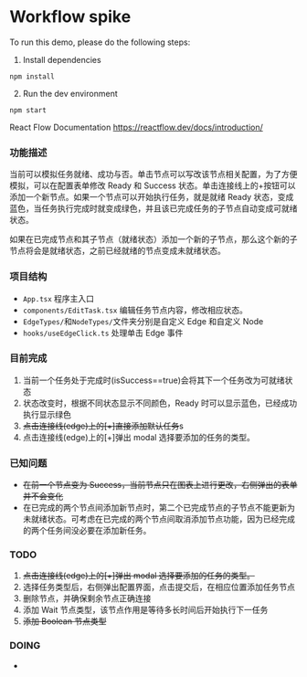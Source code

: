 # Workflow spike

To run this demo, please do the following steps:

1. Install dependencies

```
npm install
```

2. Run the dev environment

```
npm start
```

React Flow Documentation
https://reactflow.dev/docs/introduction/

### 功能描述

当前可以模拟任务就绪、成功与否。单击节点可以写改该节点相关配置，为了方便模拟，可以在配置表单修改 Ready 和 Success 状态。单击连接线上的+按钮可以添加一个新节点。如果一个节点可以开始执行任务，就是就绪 Ready 状态，变成蓝色，当任务执行完成时就变成绿色，并且该已完成任务的子节点自动变成可就绪状态。

如果在已完成节点和其子节点（就绪状态）添加一个新的子节点，那么这个新的子节点将会是就绪状态，之前已经就绪的节点变成未就绪状态。

### 项目结构

- `App.tsx` 程序主入口
- `components/EditTask.tsx` 编辑任务节点内容，修改相应状态。
- `EdgeTypes/`和`NodeTypes/`文件夹分别是自定义 Edge 和自定义 Node
- `hooks/useEdgeClick.ts` 处理单击 Edge 事件

### 目前完成

1. 当前一个任务处于完成时(isSuccess==true)会将其下一个任务改为可就绪状态
2. 状态改变时，根据不同状态显示不同颜色，Ready 时可以显示蓝色，已经成功执行显示绿色
3. ~~点击连接线(edge)上的[+]直接添加默认任务~~s
4. 点击连接线(edge)上的[+]弹出 modal 选择要添加的任务的类型。

### 已知问题

- ~~在前一个节点变为 Success，当前节点只在图表上进行更改，右侧弹出的表单并不会变化~~
- 在已完成的两个节点间添加新节点时，第二个已完成节点的子节点不能更新为未就绪状态。可考虑在已完成的两个节点间取消添加节点功能，因为已经完成的两个任务间没必要在添加新任务。

### TODO

1. ~~点击连接线(edge)上的[+]弹出 modal 选择要添加的任务的类型。~~
2. 选择任务类型后，右侧弹出配置界面，点击提交后，在相应位置添加任务节点
3. 删除节点，并确保剩余节点正确连接
4. 添加 Wait 节点类型，该节点作用是等待多长时间后开始执行下一任务
5. ~~添加 Boolean 节点类型~~

### DOING

-

